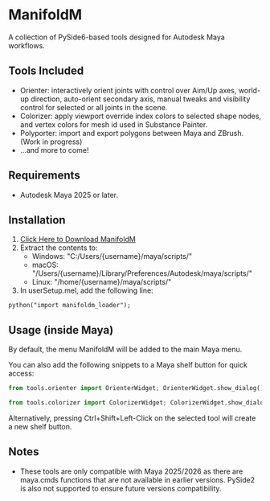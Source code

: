 # ManifoldM

A collection of PySide6-based tools designed for Autodesk Maya workflows.

## Tools Included
- Orienter: interactively orient joints with control over Aim/Up axes, world-up
  direction, auto-orient secondary axis, manual tweaks and
  visibility control for selected or all joints in the scene.
- Colorizer: apply viewport override index colors to selected shape
  nodes, and vertex colors for mesh id used in Substance Painter.
- Polyporter: import and export polygons between Maya and ZBrush. (Work in progress)
- ...and more to come!

## Requirements
- Autodesk Maya 2025 or later.

## Installation

1. [Click Here to Download ManifoldM](https://github.com/manifold-minded/manifoldm/releases/download/v0.1.0/manifoldm-0.1.0.zip)
2. Extract the contents to:
    - Windows: "C:/Users/{username}/maya/scripts/"
    - macOS: "/Users/{username}/Library/Preferences/Autodesk/maya/scripts/"
    - Linux: "/home/{username}/maya/scripts/"
3. In userSetup.mel, add the following line:

```mel
python("import manifoldm_loader");
```

## Usage (inside Maya)
By default, the menu ManifoldM will be added to the main Maya menu.

You can also add the following snippets to a Maya shelf button for quick access:

```python
from tools.orienter import OrienterWidget; OrienterWidget.show_dialog()
```
```python
from tools.colorizer import ColorizerWidget; ColorizerWidget.show_dialog()
```

Alternatively, pressing Ctrl+Shift+Left-Click on the selected tool will create a new shelf button.


## Notes
 
- These tools are only compatible with Maya 2025/2026 as there are maya.cmds functions that are not available
  in earlier versions. PySide2 is also not supported to ensure future versions compatibility.
